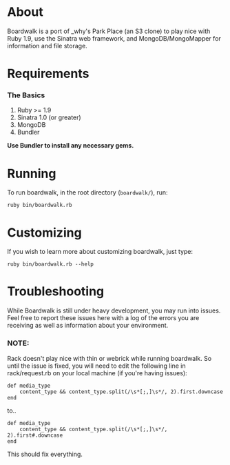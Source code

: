 # About #

Boardwalk is a port of _why's Park Place (an S3 clone) to play nice with Ruby 
1.9, use the Sinatra web framework, and MongoDB/MongoMapper for information and 
file storage.

# Requirements #
### The Basics ###
1. Ruby >= 1.9
2. Sinatra 1.0 (or greater)
3. MongoDB
4. Bundler

**Use Bundler to install any necessary gems.**

# Running #
To run boardwalk, in the root directory (`boardwalk/`), run:

	ruby bin/boardwalk.rb

# Customizing #
If you wish to learn more about customizing boardwalk, just type:

	ruby bin/boardwalk.rb --help

# Troubleshooting #

While Boardwalk is still under heavy development, you may
run into issues. Feel free to report these issues here with a log of the errors
you are receiving as well as information about your environment.

### NOTE: ###
Rack doesn't play nice with thin or webrick while running boardwalk. So 
until the issue is fixed, you will need to edit the following line in
rack/request.rb on your local machine (if you're having issues):
			
	def media_type
		content_type && content_type.split(/\s*[;,]\s*/, 2).first.downcase
	end
	
to..
			
	def media_type
		content_type && content_type.split(/\s*[;,]\s*/, 2).first#.downcase
	end
	
This should fix everything.